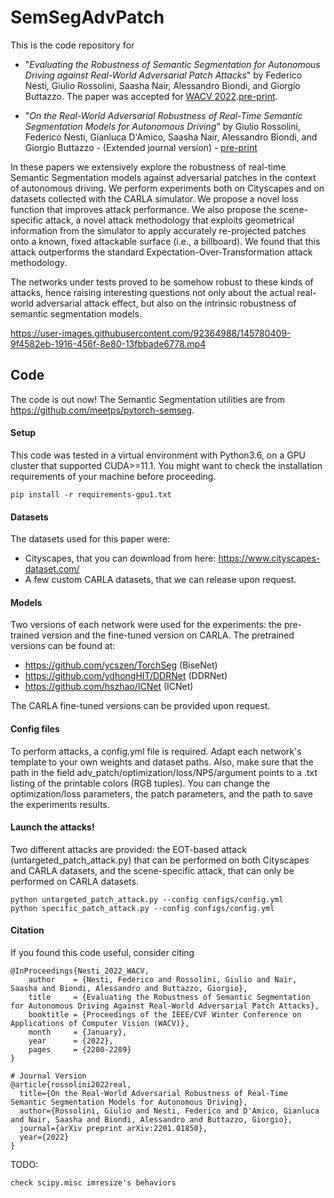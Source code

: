 # SemSegAdvPatch
This is the code repository for 

* "*Evaluating the Robustness of Semantic Segmentation for Autonomous Driving against Real-World Adversarial Patch Attacks*" by Federico Nesti, Giulio Rossolini, Saasha Nair, Alessandro Biondi, and Giorgio Buttazzo. The paper was accepted for [WACV 2022](https://openaccess.thecvf.com/content/WACV2022/papers/Nesti_Evaluating_the_Robustness_of_Semantic_Segmentation_for_Autonomous_Driving_Against_WACV_2022_paper.pdf).[pre-print](https://arxiv.org/abs/2108.06179).

* "*On the Real-World Adversarial Robustness of Real-Time Semantic Segmentation Models for Autonomous Driving*" by Giulio Rossolini, Federico Nesti, Gianluca D'Amico, Saasha Nair, Alessandro Biondi, and Giorgio Buttazzo - (Extended journal version) - [pre-print](https://arxiv.org/abs/2108.06179)


In these papers we extensively explore the robustness of real-time Semantic Segmentation models against adversarial patches in the context of autonomous driving. We perform experiments both on Cityscapes and on datasets collected with the CARLA simulator.
We propose a novel loss function that improves attack performance. We also propose the scene-specific attack, a novel attack methodology that exploits geometrical information from the simulator to apply accurately re-projected patches onto a known, fixed attackable surface (i.e., a billboard). We found that this attack outperforms the standard Expectation-Over-Transformation attack methodology.

The networks under tests proved to be somehow robust to these kinds of attacks, hence raising interesting questions not only about the actual real-world adversarial attack effect, but also on the intrinsic robustness of semantic segmentation models.



https://user-images.githubusercontent.com/92364988/145780409-9f4582eb-1916-456f-8e80-13fbbade6778.mp4




## Code
The code is out now!
The Semantic Segmentation utilities are from https://github.com/meetps/pytorch-semseg.

#### Setup
This code was tested in a virtual environment with Python3.6, on a GPU cluster that supported CUDA>=11.1. 
You might want to check the installation requirements of your machine before proceeding.
```
pip install -r requirements-gpu1.txt
```

#### Datasets
The datasets used for this paper were:
* Cityscapes, that you can download from here: https://www.cityscapes-dataset.com/
* A few custom CARLA datasets, that we can release upon request.

#### Models
Two versions of each network were used for the experiments: the pre-trained version and the fine-tuned version on CARLA. 
The pretrained versions can be found at:
- https://github.com/ycszen/TorchSeg (BiseNet)
- https://github.com/ydhongHIT/DDRNet (DDRNet)
- https://github.com/hszhao/ICNet (ICNet)

The CARLA fine-tuned versions can be provided upon request.

#### Config files
To perform attacks, a config.yml file is required. Adapt each network's template to your own weights and dataset paths.
Also, make sure that the path in the field adv_patch/optimization/loss/NPS/argument points to a .txt listing of the printable colors (RGB tuples).
You can change the optimization/loss parameters, the patch parameters, and the path to save the experiments results.

#### Launch the attacks!
Two different attacks are provided: the EOT-based attack (untargeted_patch_attack.py) that can be performed on both Cityscapes and CARLA datasets, and the scene-specific attack, that can only be performed on CARLA datasets.
```
python untargeted_patch_attack.py --config configs/config.yml
python specific_patch_attack.py --config configs/config.yml
```

#### Citation
If you found this code useful, consider citing
```
@InProceedings{Nesti_2022_WACV,
    author    = {Nesti, Federico and Rossolini, Giulio and Nair, Saasha and Biondi, Alessandro and Buttazzo, Giorgio},
    title     = {Evaluating the Robustness of Semantic Segmentation for Autonomous Driving Against Real-World Adversarial Patch Attacks},
    booktitle = {Proceedings of the IEEE/CVF Winter Conference on Applications of Computer Vision (WACV)},
    month     = {January},
    year      = {2022},
    pages     = {2280-2289}
}

# Journal Version
@article{rossolini2022real,
  title={On the Real-World Adversarial Robustness of Real-Time Semantic Segmentation Models for Autonomous Driving},
  author={Rossolini, Giulio and Nesti, Federico and D'Amico, Gianluca and Nair, Saasha and Biondi, Alessandro and Buttazzo, Giorgio},
  journal={arXiv preprint arXiv:2201.01850},
  year={2022}
}

```

TODO: 

`check scipy.misc imresize's behaviors`
